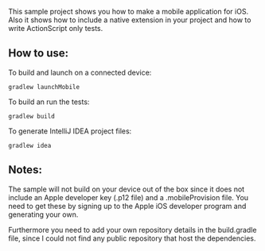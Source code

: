 This sample project shows you how to make a mobile application for iOS.
Also it shows how to include a native extension in your project and how to write ActionScript only tests.

How to use:
-----------

To build and launch on a connected device:

    gradlew launchMobile

To build an run the tests:

    gradlew build

To generate IntelliJ IDEA project files:

    gradlew idea


Notes:
------
The sample will not build on your device out of the box since it does not include an Apple developer key (.p12 file) and a .mobileProvision file. You need to get these by signing up to the Apple iOS developer program and generating your own.

Furthermore you need to add your own repository details in the build.gradle file, since I could not find any public repository that host the dependencies.
